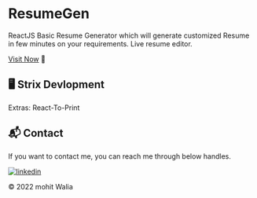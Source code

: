 # ResumeGen
ReactJS Basic Resume Generator which will generate customized Resume in few minutes on your requirements.
Live resume editor.

[Visit Now](https://strixresumebuilder.vercel.app/) 🚀

## 🖥️ Strix Devlopment


Extras: React-To-Print

<h2>📬 Contact</h2>

If you want to contact me, you can reach me through below handles.

[![linkedin](https://img.shields.io/badge/LinkedIn-0077B5?style=for-the-badge&logo=linkedin&logoColor=white)](https://www.linkedin.com/in/jigar-sable)

© 2022 mohit Walia


